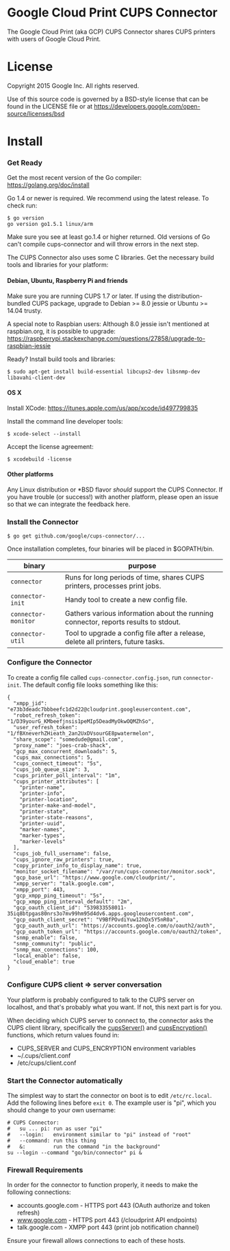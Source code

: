 # Google Cloud Print CUPS Connector
The Google Cloud Print (aka GCP) CUPS Connector shares CUPS printers with users of Google Cloud Print.

# License
Copyright 2015 Google Inc. All rights reserved.

Use of this source code is governed by a BSD-style
license that can be found in the LICENSE file or at
https://developers.google.com/open-source/licenses/bsd

# Install

### Get Ready
Get the most recent version of the Go compiler: https://golang.org/doc/install

Go 1.4 or newer is required. We recommend using the latest release. To check run:

```
$ go version
go version go1.5.1 linux/arm
```
Make sure you see at least go.1.4 or higher returned. Old versions of Go can't compile cups-connector and will throw errors in the next step.

The CUPS Connector also uses some C libraries. Get the necessary build tools and libraries for your platform:

#### Debian, Ubuntu, Raspberry Pi and friends
Make sure you are running CUPS 1.7 or later. If using the distribution-bundled CUPS package, upgrade to Debian >= 8.0 jessie or Ubuntu >= 14.04 trusty.

A special note to Raspbian users: Although 8.0 jessie isn't mentioned at raspbian.org, it is possible to upgrade: https://raspberrypi.stackexchange.com/questions/27858/upgrade-to-raspbian-jessie

Ready? Install build tools and libraries:
```
$ sudo apt-get install build-essential libcups2-dev libsnmp-dev libavahi-client-dev
```

#### OS X
Install XCode: https://itunes.apple.com/us/app/xcode/id497799835

Install the command line developer tools:
```
$ xcode-select --install
```

Accept the license agreement:
```
$ xcodebuild -license
```

#### Other platforms
Any Linux distribution or *BSD flavor _should_ support the CUPS Connector. If you have trouble (or success!) with another platform, please open an issue so that we can integrate the feedback here.

### Install the Connector
```
$ go get github.com/google/cups-connector/...
```

Once installation completes, four binaries will be placed in $GOPATH/bin.

binary              | purpose
------------------- | -------
`connector`         | Runs for long periods of time, shares CUPS printers, processes print jobs.
`connector-init`    | Handy tool to create a new config file.
`connector-monitor` | Gathers various information about the running connector, reports results to stdout.
`connector-util`    | Tool to upgrade a config file after a release, delete all printers, future tasks.

### Configure the Connector
To create a config file called `cups-connector.config.json`, run
`connector-init`. The default config file looks something like this:

```
{
  "xmpp_jid": "e73b3deadc7bbbeefc1d2d22@cloudprint.googleusercontent.com",
  "robot_refresh_token": "1/D39yourG_KMbeefjnsis1peMIp5DeadMyOkwOQMZhSo",
  "user_refresh_token": "1/fBXneverhZHieath_2an2UxDVsourGE8pwatermelon",
  "share_scope": "somedude@gmail.com",
  "proxy_name": "joes-crab-shack",
  "gcp_max_concurrent_downloads": 5,
  "cups_max_connections": 5,
  "cups_connect_timeout": "5s",
  "cups_job_queue_size": 3,
  "cups_printer_poll_interval": "1m",
  "cups_printer_attributes": [
    "printer-name",
    "printer-info",
    "printer-location",
    "printer-make-and-model",
    "printer-state",
    "printer-state-reasons",
    "printer-uuid",
    "marker-names",
    "marker-types",
    "marker-levels"
  ],
  "cups_job_full_username": false,
  "cups_ignore_raw_printers": true,
  "copy_printer_info_to_display_name": true,
  "monitor_socket_filename": "/var/run/cups-connector/monitor.sock",
  "gcp_base_url": "https://www.google.com/cloudprint/",
  "xmpp_server": "talk.google.com",
  "xmpp_port": 443,
  "gcp_xmpp_ping_timeout": "5s",
  "gcp_xmpp_ping_interval_default": "2m",
  "gcp_oauth_client_id": "539833558011-35iq8btpgas80nrs3o7mv99hm95d4dv6.apps.googleusercontent.com",
  "gcp_oauth_client_secret": "V9BfPOvdiYuw12hDx5Y5nR0a",
  "gcp_oauth_auth_url": "https://accounts.google.com/o/oauth2/auth",
  "gcp_oauth_token_url": "https://accounts.google.com/o/oauth2/token",
  "snmp_enable": false,
  "snmp_community": "public",
  "snmp_max_connections": 100,
  "local_enable": false,
  "cloud_enable": true
}
```

### Configure CUPS client => server conversation
Your platform is probably configured to talk to the CUPS server on localhost,
and that's probably what you want. If not, this next part is for you.

When deciding which CUPS server to connect to, the connector asks the CUPS client
library, specifically the
[cupsServer()](https://www.cups.org/documentation.php/doc-2.0/api-cups.html#cupsServer)
and
[cupsEncryption()](https://www.cups.org/documentation.php/doc-2.0/api-cups.html#cupsEncryption)
functions, which return values found in:
- CUPS_SERVER and CUPS_ENCRYPTION environment variables
- ~/.cups/client.conf
- /etc/cups/client.conf

### Start the Connector automatically
The simplest way to start the connector on boot is to edit `/etc/rc.local`.
Add the following lines before `exit 0`. The example user is "pi", which
you should change to your own username:

```
# CUPS Connector:
#   su ... pi: run as user "pi"
#   --login:   environment similar to "pi" instead of "root"
#   --command: run this thing
#   &:         run the command "in the background"
su --login --command "go/bin/connector" pi &
```

### Firewall Requirements
In order for the connector to function properly, it needs to make the following connections:
- accounts.google.com - HTTPS port 443 (OAuth authorize and token refresh)
- www.google.com - HTTPS port 443 (/cloudprint API endpoints)
- talk.google.com - XMPP port 443 (print job notification channel)

Ensure your firewall allows connections to each of these hosts.
